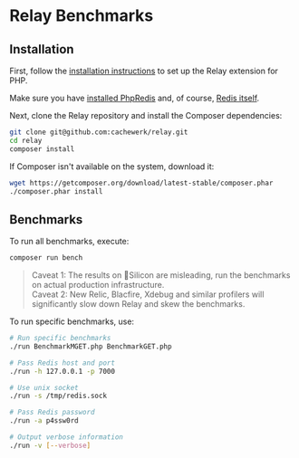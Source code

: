 # Relay Benchmarks

## Installation

First, follow the [installation instructions](https://relay.so/docs/installation) to set up the Relay extension for PHP.

Make sure you have [installed PhpRedis](https://github.com/phpredis/phpredis/blob/develop/INSTALL.md) and, of course, [Redis itself](https://redis.io/docs/getting-started/installation/).

Next, clone the Relay repository and install the Composer dependencies:

```bash
git clone git@github.com:cachewerk/relay.git
cd relay
composer install
```

If Composer isn't available on the system, download it:

```bash
wget https://getcomposer.org/download/latest-stable/composer.phar
./composer.phar install
```

## Benchmarks

To run all benchmarks, execute:

```bash
composer run bench
```

> Caveat 1: The results on Silicon are misleading, run the benchmarks on actual production infrastructure.   
> Caveat 2: New Relic, Blacfire, Xdebug and similar profilers will significantly slow down Relay and skew the benchmarks.

To run specific benchmarks, use:

```bash
# Run specific benchmarks
./run BenchmarkMGET.php BenchmarkGET.php

# Pass Redis host and port
./run -h 127.0.0.1 -p 7000

# Use unix socket
./run -s /tmp/redis.sock

# Pass Redis password
./run -a p4ssw0rd

# Output verbose information
./run -v [--verbose]
```

